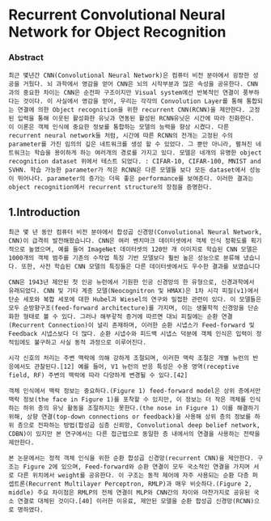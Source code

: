 # Recurrent Convolutional Neural Network for Object Recognition

### Abstract

    최근 몇년간 CNN(Convolutional Neural Network)은 컴퓨터 비전 분야에서 굉장한 성공을 거뒀다. 뇌 과학에서 영감을 얻어 CNN은 뇌의 시작부분과 많은 속성을 공유한다. CNN과의 중요한 차이는 CNN은 순전파 구조이지만 Visual system에선 반복적인 연결이 풍부하다는 것이다. 이 사실에서 영감을 얻어, 우리는 각각의 Convolution Layer를 통해 통합되는 연결에 의한 Object recognition을 위한 recurrent CNN(RCNN)을 제안한다. 고정된 입력을 통해 이웃된 활성화한 유닛과 연동된 활성된 RCNN유닛은 시간에 따라 진화한다. 이 이론은 객체 인식에 중요한 정보를 통합하는 모델의 능력을 향상 시켰다. 다른 recurrent neural network들 처럼, 시간에 따른 RCNN의 전개는 고정된 수의 parameter를 가진 임의의 깊은 네트워크를 생성 할 수 있었다. 그 뿐만 아니라, 펼쳐진 네트워크는 학습을 용이하게 하는 여러개의 경로를 가지고 있다. 모델은 네개의 유명한 object recognition dataset 위에서 테스트 되었다. : CIFAR-10, CIFAR-100, MNIST and SVHN. 학습 가능한 parameter가 적은 RCNN은 다른 모델들 보다 모든 dataset에서 성능이 뛰어나다. parameter의 증가는 더욱 좋은 performance를 보여준다. 이러한 결과는 object recognition에서 recurrent structure의 장점을 증명한다.

## 1.Introduction

    최근 몇 년 동안 컴퓨터 비전 분야에서 합성곱 신경망(Convolutional Neural Network, CNN)이 급격히 발전해왔습니다. CNN은 여러 벤치마크 데이터셋에서 객체 인식 정확도를 획기적으로 높였으며, 예를 들어 ImageNet 데이터셋의 120만 개 이미지로 학습된 CNN 모델은 1000개의 객체 범주를 기존의 수작업 특징 기반 모델보다 훨씬 높은 성능으로 분류해 냈습니다. 또한, 사전 학습된 CNN 모델의 특징들은 다른 데이터셋에서도 우수한 결과를 보였습니다​

    CNN은 1943년 제안된 첫 인공 뉴런에서 기원한 인공 신경망의 한 유형으로, 신경과학에서 유래되었다. CNN 및 기타 계층 모델(Neocognitron 및 HMAX)은 1차 시각 피질(v1)에서 단순 세포와 복합 세포에 대한 Hubel과 Wiesel의 연구와 밀접한 관련이 있다. 이 모델들은 모두 순방향구조(feed-forward architecture)를 가지며, 이는 생물학적 신경망을 단순화한 형태로 볼 수 있다. 그러나 해부갛적 증거에 따르면 대뇌 피질에는 순환 연결(Recurrent Connection)이 널리 존재하며, 이러한 순환 시냅스가 Feed-forward 및 Feedback 시냅스보다 더 많다. 순환 시냅수와 피드백 시냅스 덕분에 객체 인식은 입력이 정적임에도 불구하고 사실 동적 과정으로 이루어진다.

    시각 신호의 처리는 주변 맥락에 의해 강하게 조절되며, 이러한 맥락 조절은 개별 뉴런의 반응에서도 관찰된다.[12] 예를 들어, V1 뉴런의 반응 특성은 수용 영역(receptive field, RF) 주변의 맥락에 따라 다양하게 변경될 수 있다.[42]

    객체 인식에서 맥락 정보는 중요하다.(Figure 1) feed-forward model은 상위 층에서만 맥락 정보(the face in Figure 1)를 포착할 수 있지만, 이 정보는 더 작은 객체를 인식하는 하위 층의 유닛 활동을 조절하지는 못한다.(the nose in Figure 1) 이를 해결하기 위해, 상향 연결(top-down connections or feedback)을 사용해 상위 층의 정보를 하위 층으로 전파하는 방법(합성곱 심층 신뢰망, Convolutional deep belief network, CDBN)이 있지만 본 연구에서는 다른 접근법으로 동일한 층 내에서의 연결을 사용하는 전략을 제안한다. 

    본 논문에서는 정적 객체 인식을 위한 순환 합성곱 신경망(recurrent CNN)을 제안한다. 구조는 Figure 2에 있으며, Feed-forward와 순환 연결이 모두 국소적인 연결을 가지며 서로 다른 위치에서 weight를 공유한다. 이 구조는 동적 제어에 자주 사용되는 순환 다층 퍼셉트론(Recurrent Multilayer Perceptron, RMLP)과 매우 비슷하다.(Figure 2, middle) 주요 차이점은 RMLP의 전체 연결이 MLP와 CNN간의 차이와 마찬가지로 공유된 국소 연결로 대체된 것이다.[40] 이러한 이유료, 제안된 모델을 순환 합성곱 신경망(RCNN)으로 명하였다.